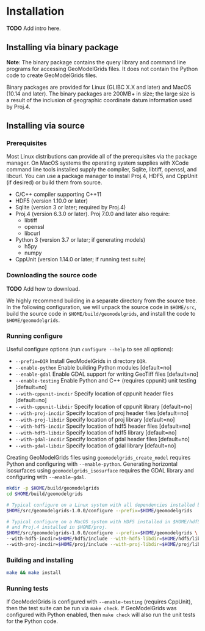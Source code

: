 # Installation

**TODO** Add intro here.

## Installing via binary package

**Note**: The binary package contains the query library and command line programs for accessing GeoModelGrids files. It does not contain the Python code to create GeoModelGrids files.

Binary packages are provided for Linux (GLIBC X.X and later) and MacOS (10.14 and later).
The binary packages are 200MB+ in size; the large size is a result of the inclusion of geographic coordinate datum information used by Proj.4.

## Installing via source

### Prerequisites

Most Linux distributions can provide all of the prerequisites via the package manager.
On MacOS systems the operating system supplies with XCode command line tools installed supply the compiler, Sqlite, libtiff, openssl, and libcurl. You can use a package manager to install Proj.4, HDF5, and CppUnit (if desired) or build them from source.

* C/C++ compiler supporting C++11
* HDF5 (version 1.10.0 or later)
* Sqlite (version 3 or later; required by Proj.4)
* Proj.4 (version 6.3.0 or later). Proj 7.0.0 and later also require:
  * libtiff
  * openssl
  * libcurl
* Python 3 (version 3.7 or later; if generating models)
  * h5py
  * numpy
* CppUnit (version 1.14.0 or later; if running test suite)
### Downloading the source code

**TODO** Add how to download.

We highly recommend building in a separate directory from the source tree.
In the following configuration, we will unpack the source code in `$HOME/src`, build the source code in `$HOME/build/geomodelgrids`, and install the code to `$HOME/geomodelgrids`.

### Running configure

Useful configure options (run `configure --help` to see all options):

* `--prefix=DIR` Install GeoModelGrids in directory `DIR`.
* `--enable-python` Enable building Python modules [default=no]
* `--enable-gdal` Enable GDAL support for writing GeoTiff files [default=no]
* `--enable-testing` Enable Python and C++ (requires cppunit) unit testing [default=no]
* `--with-cppunit-incdir` Specify location of cppunit header files [default=no]
* `--with-cppunit-libdir` Specify location of cppunit library [default=no]
* `--with-proj-incdir` Specify location of proj header files [default=no]
* `--with-proj-libdir` Specify location of proj library [default=no]
* `--with-hdf5-incdir` Specify location of hdf5 header files [default=no]
* `--with-hdf5-libdir` Specify location of hdf5 library [default=no]
* `--with-gdal-incdir` Specify location of gdal header files [default=no]
* `--with-gdal-libdir` Specify location of gdal library [default=no]

Creating GeoModelGrids files using `geomodelgrids_create_model` requires Python and configuring with `--enable-python`. Generating horizontal isosurfaces using `geomodelgrids_isosurface` requires the GDAL library and configuring with `--enable-gdal`.

```bash
mkdir -p $HOME/build/geomodelgrids
cd $HOME/build/geomodelgrids

# Typical configure on a Linux system with all dependencies installed by a package manager.
$HOME/src/geomodelgrids-1.0.0/configure --prefix=$HOME/geomodelgrids

# Typical configure on a MacOS system with HDF5 installed in $HOME/hdf5
# and Proj.4 installed in $HOME/proj.
$HOME/src/geomodelgrids-1.0.0/configure --prefix=$HOME/geomodelgrids \
--with-hdf5-incdir=$HOME/hdf5/include --with-hdf5-libdir=$HOME/hdf5/lib \
--with-proj-incdir=$HOME/proj/include --with-proj-libdir=$HOME/proj/lib
```

### Building and installing

```bash
make && make install
```

### Running tests

If GeoModelGrids is configured with `--enable-testing` (requires CppUnit), then the test suite can be run via `make check`. If GeoModelGrids was configured with Python enabled, then `make check` will also run the unit tests for the Python code.
